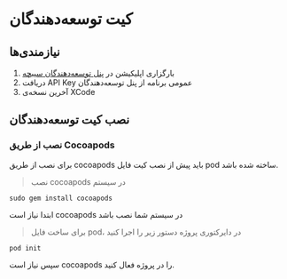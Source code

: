 # کیت توسعه‌دهندگان
## نیازمندی‌ها

1. بارگزاری اپلیکیشن در [پنل توسعه‌دهندگان سیبچه](https://sibche.com/developer)
1. دریافت API Key عمومی برنامه از پنل توسعه‌دهندگان
1. آخرین نسخه‌ی XCode

## نصب کیت توسعه‌دهندگان
### نصب از طریق Cocoapods

برای نصب از طریق cocoapods باید پیش از نصب کیت فایل pod ساخته شده باشد.

> نصب cocoapods در سیستم


```shell
sudo gem install cocoapods
```

ابتدا نیاز است cocoapods در سیستم شما نصب باشد

> برای ساخت فایل pod، در دایرکتوری پروژه دستور زیر را اجرا کنید 

```shell
pod init
```

سپس نیاز است cocoapods را در پروژه فعال کنید.
